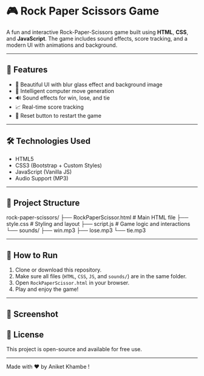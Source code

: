 # 🎮 Rock Paper Scissors Game

A fun and interactive Rock-Paper-Scissors game built using **HTML**, **CSS**, and **JavaScript**. 
The game includes sound effects, score tracking, and a modern UI with animations and background.

--------------------------------------------------------------------------------------------------------------------------------------------------------------------------------
## 🚀 Features

- 🎨 Beautiful UI with blur glass effect and background image
- 🧠 Intelligent computer move generation
- 🔊 Sound effects for win, lose, and tie
- 📈 Real-time score tracking
- 🔁 Reset button to restart the game

--------------------------------------------------------------------------------------------------------------------------------------------------------------------------------
## 🛠 Technologies Used

- HTML5
- CSS3 (Bootstrap + Custom Styles)
- JavaScript (Vanilla JS)
- Audio Support (MP3)
---------------------------------------------------------------------------------------------------------------------------------------------------------------------------------

## 📂 Project Structure

rock-paper-scissors/
├── RockPaperScissor.html # Main HTML file
├── style.css # Styling and layout
├── script.js # Game logic and interactions
└── sounds/
├── win.mp3
├── lose.mp3
└── tie.mp3

--------------------------------------------------------------------------------------------------------------------------------------------------------------------------------

## 🔧 How to Run

1. Clone or download this repository.
2. Make sure all files (`HTML`, `CSS`, `JS`, and `sounds/`) are in the same folder.
3. Open `RockPaperScissor.html` in your browser.
4. Play and enjoy the game!

----------------------------------------------------------------------------------------------------------------------------------------------------------------------------------
## 📸 Screenshot



## 📜 License

This project is open-source and available for free use.

---

Made with ❤️ by Aniket Khambe !
